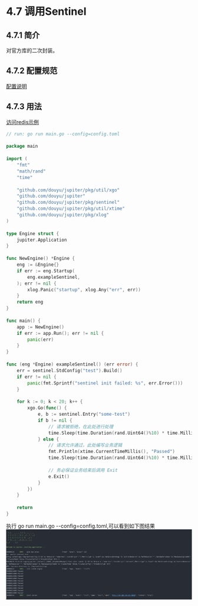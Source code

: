 # 4.7 调用Sentinel

## 4.7.1 简介
对官方库的二次封装。

## 4.7.2 配置规范
[配置说明](http://jupiter.douyu.com/jupiter/6.11sentinel.html)


## 4.7.3 用法
[访问redis示例](https://github.com/douyu/jupiter/tree/master/example/sentinel)

```go
// run: go run main.go --config=config.toml

package main

import (
	"fmt"
	"math/rand"
	"time"

	"github.com/douyu/jupiter/pkg/util/xgo"
	"github.com/douyu/jupiter"
	"github.com/douyu/jupiter/pkg/sentinel"
	"github.com/douyu/jupiter/pkg/util/xtime"
	"github.com/douyu/jupiter/pkg/xlog"
)

type Engine struct {
	jupiter.Application
}

func NewEngine() *Engine {
	eng := &Engine{}
	if err := eng.Startup(
		eng.exampleSentinel,
	); err != nil {
		xlog.Panic("startup", xlog.Any("err", err))
	}
	return eng
}

func main() {
	app := NewEngine()
	if err := app.Run(); err != nil {
		panic(err)
	}
}

func (eng *Engine) exampleSentinel() (err error) {
	err = sentinel.StdConfig("test").Build()
	if err != nil {
		panic(fmt.Sprintf("sentinel init failed: %s", err.Error()))
	}

	for k := 0; k < 20; k++ {
		xgo.Go(func() {
			e, b := sentinel.Entry("some-test")
			if b != nil {
				// 请求被拒绝，在此处进行处理
				time.Sleep(time.Duration(rand.Uint64()%10) * time.Millisecond)
			} else {
				// 请求允许通过，此处编写业务逻辑
				fmt.Println(xtime.CurrentTimeMillis(), "Passed")
				time.Sleep(time.Duration(rand.Uint64()%10) * time.Millisecond)

				// 务必保证业务结束后调用 Exit
				e.Exit()
			}
		})
	}

	return
}

```
执行 go run main.go --config=config.toml,可以看到如下图结果
![image](../static/jupiter/6.11sentinel.png)


